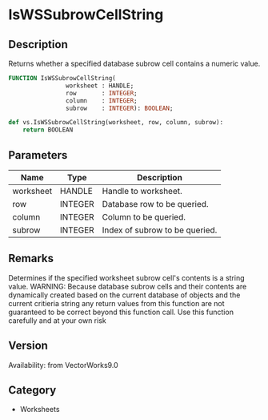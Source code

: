 # IsWSSubrowCellString

## Description
Returns whether a specified database subrow cell contains a numeric value.

```pascal
FUNCTION IsWSSubrowCellString(
				worksheet : HANDLE;
				row       : INTEGER;
				column    : INTEGER;
				subrow    : INTEGER): BOOLEAN;
```

```python
def vs.IsWSSubrowCellString(worksheet, row, column, subrow):
    return BOOLEAN
```

## Parameters
|Name|Type|Description|
|---|---|---|
|worksheet|HANDLE|Handle to worksheet.|
|row|INTEGER|Database row to be queried.|
|column|INTEGER|Column to be queried.|
|subrow|INTEGER|Index of subrow to be queried.|

## Remarks
Determines if the specified worksheet subrow cell's contents is a string value.
WARNING: Because database subrow cells and their contents are dynamically created based on the current database of objects and the current critieria string any return values from this function are not guaranteed to be correct beyond this function call. Use this function carefully and at your own risk

## Version
Availability: from VectorWorks9.0

## Category
* Worksheets

